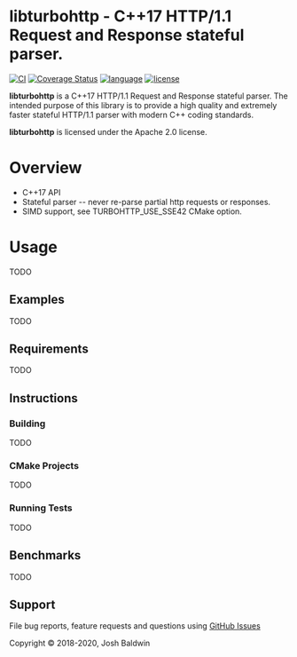 libturbohttp - C++17 HTTP/1.1 Request and Response stateful parser.
===================================================================

[![CI](https://github.com/jbaldwin/libturbohttp/workflows/build/badge.svg)](https://github.com/jbaldwin/libturbohttp/workflows/build/badge.svg)
[![Coverage Status](https://coveralls.io/repos/github/jbaldwin/libturbohttp/badge.svg?branch=master)](https://coveralls.io/github/jbaldwin/libturbohttp?branch=master)
[![language][badge.language]][language]
[![license][badge.license]][license]

[badge.language]: https://img.shields.io/badge/language-C%2B%2B17-yellow.svg
[badge.license]: https://img.shields.io/badge/license-Apache--2.0-blue

[language]: https://en.wikipedia.org/wiki/C%2B%2B17
[license]: https://en.wikipedia.org/wiki/Apache_License

**libturbohttp** is a C++17 HTTP/1.1 Request and Response stateful parser.  The intended purpose of this library is to provide a high quality and extremely faster stateful HTTP/1.1 parser with modern C++ coding standards.

**libturbohttp** is licensed under the Apache 2.0 license.

# Overview #
* C++17 API
* Stateful parser -- never re-parse partial http requests or responses.
* SIMD support, see TURBOHTTP_USE_SSE42 CMake option.

# Usage #
TODO

## Examples
TODO

## Requirements
TODO

## Instructions

### Building
TODO

### CMake Projects
TODO

### Running Tests
TODO

## Benchmarks
TODO

## Support

File bug reports, feature requests and questions using [GitHub Issues](https://github.com/jbaldwin/libturbohttp/issues)

Copyright © 2018-2020, Josh Baldwin